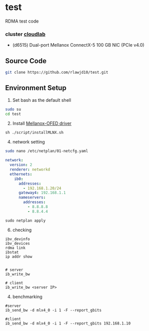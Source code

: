 # test
RDMA test code

### cluster [cloudlab](https://docs.cloudlab.us/hardware.html#%28part._apt-cluster%29)

- (d6515) Dual-port Mellanox ConnectX-5 100 GB NIC (PCIe v4.0)

## Source Code
```bash
git clone https://github.com/rlawjd10/test.git
```
## Environment Setup
1. Set bash as the default shell
```bash
sudo su
cd test
```
2. Install [Mellanox-OFED driver](https://network.nvidia.com/products/infiniband-drivers/linux/mlnx_ofed/)
```
sh ./script/installMLNX.sh
```

4. network setting
```sh
sudo nano /etc/netplan/01-netcfg.yaml
```
```yaml
network:
  version: 2
  renderer: networkd
  ethernets:
    ib0:
      addresses:
        - 192.168.1.20/24
      gateway4: 192.168.1.1
      nameservers:
        addresses:
          - 8.8.8.8
          - 8.8.4.4

```
```
sudo netplan apply
```
6. checking
```
ibv_devinfo
ibv_devices
rdma link
ibstat
ip addr show


# server
ib_write_bw

# client
ib_write_bw <server IP>
```
4. benchmarking
```
#server
ib_send_bw -d mlx4_0 -i 1 -F --report_gbits

#client
ib_send_bw -d mlx4_0 -i 1 -F --report_gbits 192.168.1.10
```
